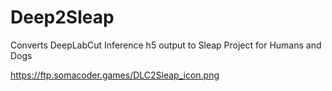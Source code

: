 # Deep2Sleap
Converts DeepLabCut Inference h5 output to Sleap Project for Humans and Dogs 

https://ftp.somacoder.games/DLC2Sleap_icon.png
